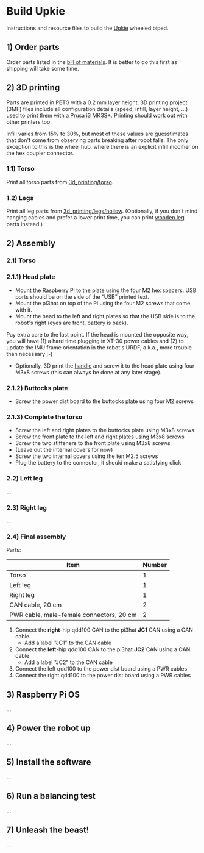 # Build Upkie

Instructions and resource files to build the [Upkie](https://hackaday.io/project/185729-upkie-wheeled-biped-robot) wheeled biped.

## 1) Order parts

Order parts listed in the [bill of materials](BOM.md). It is better to do this first as shipping will take some time.

## 2) 3D printing

Parts are printed in PETG with a 0.2 mm layer height. 3D printing project (3MF) files include all configuration details (speed, infill, layer height, ...) used to print them with a [Prusa i3 MK3S+](https://www.prusa3d.com/product/original-prusa-i3-mk3s-kit-3/). Printing should work out with other printers too.

Infill varies from 15% to 30%, but most of these values are guesstimates that don't come from observing parts breaking after robot falls. The only exception to this is the wheel hub, where there is an explicit infill modifier on the hex coupler connector.

### 1.1) Torso

Print all torso parts from [3d\_printing/torso](3d_printing/torso).

### 1.2) Legs

Print all leg parts from [3d\_printing/legs/hollow](3d_printing/legs/hollow). (Optionally, if you don't mind hanging cables and prefer a lower print time, you can print [wooden leg](3d_printing/legs/wooden) parts instead.)

## 2) Assembly

### 2.1) Torso

### 2.1.1) Head plate

- Mount the Raspberry Pi to the plate using the four M2 hex spacers. USB ports should be on the side of the “USB” printed text.
- Mount the pi3hat on top of the Pi using the four M2 screws that come with it.
- Mount the head to the left and right plates so that the USB side is to the robot's right (eyes are front, battery is back).

Pay extra care to the last point. If the head is mounted the opposite way, you will have (1) a hard time plugging in XT-30 power cables and (2) to update the IMU frame orientation in the robot's URDF, a.k.a., more trouble than necessary ;-)

- Optionally, 3D print the [handle](3d_printing/extras/handle_v1.3mf) and screw it to the head plate using four M3x8 screws (this can always be done at any later stage).

### 2.1.2) Buttocks plate

- Screw the power dist board to the buttocks plate using four M2 screws

### 2.1.3) Complete the torso

- Screw the left and right plates to the buttocks plate using M3x8 screws
- Screw the front plate to the left and right plates using M3x8 screws
- Screw the two stiffeners to the front plate using M3x8 screws
- (Leave out the internal covers for now)
- Screw the two internal covers using the ten M2.5 screws
- Plug the battery to the connector, it should make a satisfying click

### 2.2) Left leg

...

### 2.3) Right leg

...

### 2.4) Final assembly

Parts:

| Item        | Number |
|-------------|--------|
| Torso       | 1 |
| Left leg    | 1 |
| Right leg   | 1 |
| CAN cable, 20 cm | 2 |
| PWR cable, male-female connectors, 20 cm | 2 |

1. Connect the **right**-hip qdd100 CAN to the pi3hat **JC1** CAN using a CAN cable
    - Add a label "JC1" to the CAN cable
2. Connect the **left**-hip qdd100 CAN to the pi3hat **JC2** CAN using a CAN cable
    - Add a label "JC2" to the CAN cable
3. Connect the left qdd100 to the power dist board using a PWR cables
4. Connect the right qdd100 to the power dist board using a PWR cables

## 3) Raspberry Pi OS

...

## 4) Power the robot up

...

## 5) Install the software

...

## 6) Run a balancing test

...

## 7) Unleash the beast!

...
